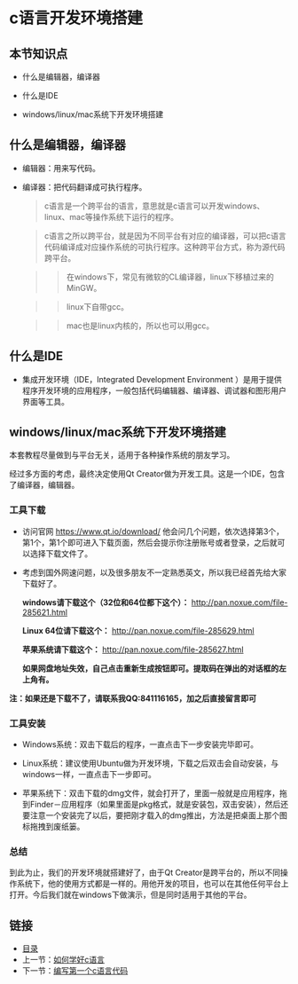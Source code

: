 # c语言开发环境搭建

## 本节知识点

* 什么是编辑器，编译器

* 什么是IDE

* windows/linux/mac系统下开发环境搭建


## 什么是编辑器，编译器

* 编辑器：用来写代码。

* 编译器：把代码翻译成可执行程序。

    > c语言是一个跨平台的语言，意思就是c语言可以开发windows、linux、mac等操作系统下运行的程序。
    
    > c语言之所以跨平台，就是因为不同平台有对应的编译器，可以把c语言代码编译成对应操作系统的可执行程序。这种跨平台方式，称为源代码跨平台。
    
    >> 在windows下，常见有微软的CL编译器，linux下移植过来的MinGW。
    
    >> linux下自带gcc。
    
    >> mac也是linux内核的，所以也可以用gcc。

## 什么是IDE

* 集成开发环境（IDE，Integrated Development Environment ）是用于提供程序开发环境的应用程序，一般包括代码编辑器、编译器、调试器和图形用户界面等工具。


## windows/linux/mac系统下开发环境搭建

本套教程尽量做到与平台无关，适用于各种操作系统的朋友学习。

经过多方面的考虑，最终决定使用Qt Creator做为开发工具。这是一个IDE，包含了编译器，编辑器。

### 工具下载

* 访问官网 https://www.qt.io/download/
他会问几个问题，依次选择第3个，第1个，第1个即可进入下载页面，然后会提示你注册账号或者登录，之后就可以选择下载文件了。

* 考虑到国外网速问题，以及很多朋友不一定熟悉英文，所以我已经首先给大家下载好了。

    **windows请下载这个（32位和64位都下这个）：** http://pan.noxue.com/file-285621.html
    
    **Linux 64位请下载这个：** http://pan.noxue.com/file-285629.html
    
    **苹果系统请下载这个：** http://pan.noxue.com/file-285627.html

    **如果网盘地址失效，自己点击重新生成按钮即可。提取码在弹出的对话框的左上角有。**

**注：如果还是下载不了，请联系我QQ:841116165，加之后直接留言即可**

### 工具安装

* Windows系统：双击下载后的程序，一直点击下一步安装完毕即可。

* Linux系统：建议使用Ubuntu做为开发环境，下载之后双击会自动安装，与windows一样，一直点击下一步即可。

* 苹果系统下：双击下载的dmg文件，就会打开了，里面一般就是应用程序，拖到Finder－应用程序（如果里面是pkg格式，就是安装包，双击安装），然后还要注意一个安装完了以后，要把刚才载入的dmg推出，方法是把桌面上那个图标拖拽到废纸篓。


### 总结

到此为止，我们的开发环境就搭建好了，由于Qt Creator是跨平台的，所以不同操作系统下，他的使用方式都是一样的。用他开发的项目，也可以在其他任何平台上打开。今后我们就在windows下做演示，但是同时适用于其他的平台。



## 链接

- [目录](summary.md)
- 上一节：[如何学好c语言](01.2.md)
- 下一节：[编写第一个c语言代码](02.2.md)